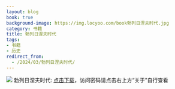 ```yaml
---
layout: blog
book: true
background-image: https://img.locyoo.com/book勃列日涅夫时代.jpg
category: 书籍
title: 勃列日涅夫时代
tags:
- 书籍
- 历史
redirect_from:
  - /2024/03/勃列日涅夫时代/
---
```

![](https://img.locyoo.com/book勃列日涅夫时代.jpg)
勃列日涅夫时代: <a name = "ref1" href="https://089m.com/f/50983618-1314483983-44cb59?p=3619">点击下载</a>，访问密码请点击右上方“关于”自行查看